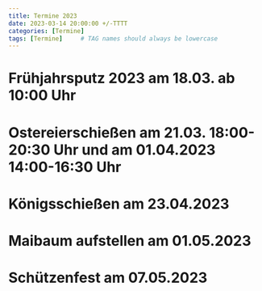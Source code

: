 ```yaml
---
title: Termine 2023
date: 2023-03-14 20:00:00 +/-TTTT
categories: [Termine]
tags: [Termine]     # TAG names should always be lowercase
---
```


# Frühjahrsputz 2023 am 18.03. ab 10:00 Uhr

# Ostereierschießen am 21.03. 18:00-20:30 Uhr und am 01.04.2023 14:00-16:30 Uhr

# Königsschießen am 23.04.2023

# Maibaum aufstellen am 01.05.2023

# Schützenfest am 07.05.2023
